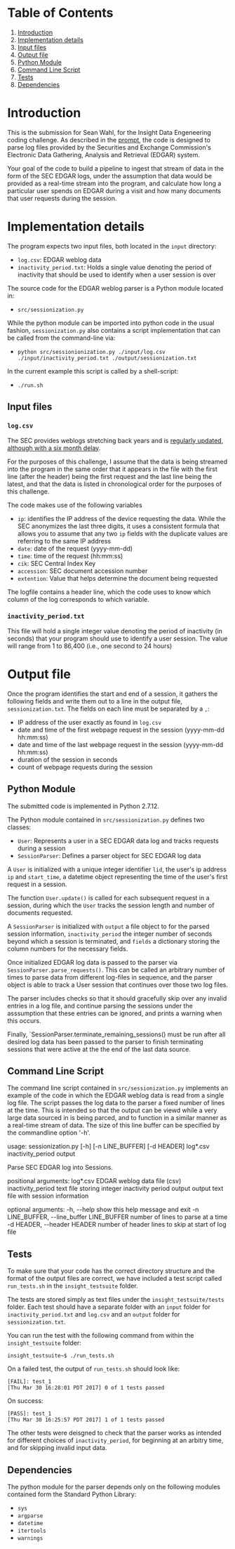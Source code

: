# Table of Contents
1. [Introduction](README.md#introduction)
2. [Implementation details](README.md#implementation-details)
3. [Input files](README.md#input-files)
4. [Output file](README.md#output-file)
5. [Python Module](README.md#python-module)
6. [Command Line Script](README.md#comand-line-script)
7. [Tests](README.md#example)
8. [Dependencies](README.md#dependicies)

# Introduction

This is the submission for Sean Wahl, for the Insight Data Engeneering coding
challenge. As described in the [prompt]( https://github.com/InsightDataScience/edgar-analytics), the code is designed to parse log files provided by the Securities and Exchange Commission's Electronic Data Gathering, Analysis and Retrieval (EDGAR) system.

Your goal of the code to build a pipeline to ingest that stream of data in the form of the SEC EDGAR logs, under the assumption that data would be provided as a real-time stream into the program, and calculate how long a particular user spends on EDGAR during a visit and how many documents that user requests during the session. 

# Implementation details

The program expects two input files, both located in the `input` directory:

* `log.csv`: EDGAR weblog data
* `inactivity_period.txt`: Holds a single value denoting the period of inactivity that should be used to identify when a user session is over

The source code for the EDGAR weblog parser is a Python module located in:

* `src/sessionization.py`

While the python module can be imported into python code in the usual fashion,
`sessionization.py` also contains a script implementation that can be called from the
command-line via:

* `python src/sessionionization.py ./input/log.csv ./input/inactivity_period.txt ./output/sessionization.txt`

In the current example this script is called by a shell-script:

* `./run.sh`

## Input files

### `log.csv`

The SEC provides weblogs stretching back years and is [regularly updated, although with a six month delay](https://www.sec.gov/dera/data/edgar-log-file-data-set.html). 

For the purposes of this challenge, I assume that the data is being streamed into the program in the same order that it appears in the file with the first line (after the header) being the first request and the last line being the latest, and that the data is listed in chronological order for the purposes of this challenge.

The code makes use of the following variables

* `ip`: identifies the IP address of the device requesting the data. While the SEC anonymizes the last three digits, it uses a consistent formula that allows you to assume that any two `ip` fields with the duplicate values are referring to the same IP address
* `date`: date of the request (yyyy-mm-dd) 
* `time`:  time of the request (hh:mm:ss)
* `cik`: SEC Central Index Key
* `accession`: SEC document accession number
* `extention`: Value that helps determine the document being requested

The logfile contains a header line, which the code uses to know which column of the
log corresponds to which variable.

### `inactivity_period.txt`
This file will hold a single integer value denoting the period of inactivity (in seconds) that your program should use to identify a user session. The value will range from 1 to 86,400 (i.e., one second to 24 hours)

# Output file

Once the program identifies the start and end of a session, it gathers the following fields and write them out to a line in the output file, `sessionization.txt`. The fields on each line must be separated by a `,`:

* IP address of the user exactly as found in `log.csv`
* date and time of the first webpage request in the session (yyyy-mm-dd hh:mm:ss)
* date and time of the last webpage request in the session (yyyy-mm-dd hh:mm:ss)
* duration of the session in seconds
* count of webpage requests during the session

## Python Module

The submitted code is implemented in Python 2.7.12.

The Python module contained in `src/sessionization.py` defines two classes:

* `User`: Represents a user in a SEC EDGAR data log and tracks requests during a session
* `SessionParser`: Defines a parser object for SEC EDGAR log data

A `User` is initialized with a unique integer identifier `lid`, the user's ip address
`ip` and `start_time`, a datetime object representing the time of the user's first
request in a session.

The function `User.update()` is called for each subsequent request in a session, during
which the `User` tracks the session length and number of documents requested.

A `SessionParser` is initialized with `output` a file object to for the parsed session
information, `inactivity_period` the integer number of seconds beyond which a session
is terminated, and `fields` a dictionary storing the column numbers for the necessary
fields.

Once initialized EDGAR log data is passed to the parser via
`SessionParser.parse_requests()`. This can be called an arbitrary number of times to
parse data from different log-files in sequence, and the parser object is able to
track a User session that continues over those two log files.

The parser includes checks so that it should gracefully skip over any invalid entries
in a log file, and continue parsing the sessions under the asssumption that these
entries can be ignored, and prints a warning when this occurs.

Finally, `SessionParser.terminate_remaining_sessions() must be run after all desired
log data has been passed to the parser to finish terminating sessions that were
active at the the end of the last data source.

## Command Line Script

The command line script contained in `src/sessionization.py` implements an example of
the code in which the EDGAR weblog data is read from a single log file. The script
passes the log data to the parser a fixed number of lines at the time. This is
intended so that the output can be viewd while a very large data sourced in is being
parced, and to function in a similar manner as a real-time stream of data. The size
of this line buffer can be specified by the commandline option '-h'.

usage: sessionization.py [-h] [-n LINE_BUFFER] [-d HEADER]
                         log*.csv inactivity_period output

Parse SEC EDGAR log into Sessions.

positional arguments:
  log*.csv              EDGAR weblog data file (csv)
  inactivity_period     text file storing integer inactivity period
  output                output text file with session information

optional arguments:
  -h, --help            show this help message and exit
  -n LINE_BUFFER, --line_buffer LINE_BUFFER
                        number of lines to parse at a time
  -d HEADER, --header HEADER
                        number of header lines to skip at start of log file




## Tests

To make sure that your code has the correct directory structure and the format of the output files are correct, we have included a test script called `run_tests.sh` in the `insight_testsuite` folder.

The tests are stored simply as text files under the `insight_testsuite/tests` folder. Each test should have a separate folder with an `input` folder for `inactivity_period.txt` and `log.csv` and an `output` folder for `sessionization.txt`.

You can run the test with the following command from within the `insight_testsuite` folder:

    insight_testsuite~$ ./run_tests.sh 

On a failed test, the output of `run_tests.sh` should look like:

    [FAIL]: test_1
    [Thu Mar 30 16:28:01 PDT 2017] 0 of 1 tests passed

On success:

    [PASS]: test_1
    [Thu Mar 30 16:25:57 PDT 2017] 1 of 1 tests passed

The other tests were deisgned to check that the parser works as intended for
different choices of `inactivity_period`, for beginning at an arbitry time, and for
skipping invalid input data.

## Dependencies

The python module for the parser depends only on the following modules contained form the Standard Python Library:

* `sys`
* `argparse`
* `datetime`
* `itertools`
* `warnings`
